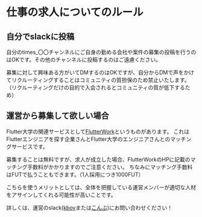 # 仕事の求人についてのルール

## 自分でslackに投稿
自分のtimes_〇〇チャンネルにご自身の勤める会社や案件の募集の投稿を行うのはOKです。その他のチャンネルに投稿するのはご遠慮ください。

募集に対して興味ある方がいてDMするのはOKですが、自分からDMで声をかけてリクルーティングすることはコミュニティの質担保のため禁止いたします。
（リクルーティングだけの目的で入会されるとコミュニティの質が低下するため）

## 運営から募集して欲しい場合
Flutter大学の関連サービスとして[FlutterWork](https://work.flutteruniv.com)というものがあります。
これはFlutterエンジニアを探す企業さんとFlutter大学のエンジニアさんとのマッチングサービスです。

募集することは無料ですが、求人が成立した場合、FlutterWorkのHPに記載のマッチング手数料がかかりますのでご注意ください。
ちなみにマッチング手数料はFUTで払うこともできます。（1人採用につき1000FUT）

こちらを使うメリットとしては、全体を把握している運営メンバーが適切な人材をアサインしてくれる可能性が高いことです。

詳しくは、運営のslack([kboy](https://flutteruniv.slack.com/archives/D012NRTEH7V)または[こんぶ](https://flutteruniv.slack.com/archives/D01C2SRNJ1J))にお問い合わせください！
